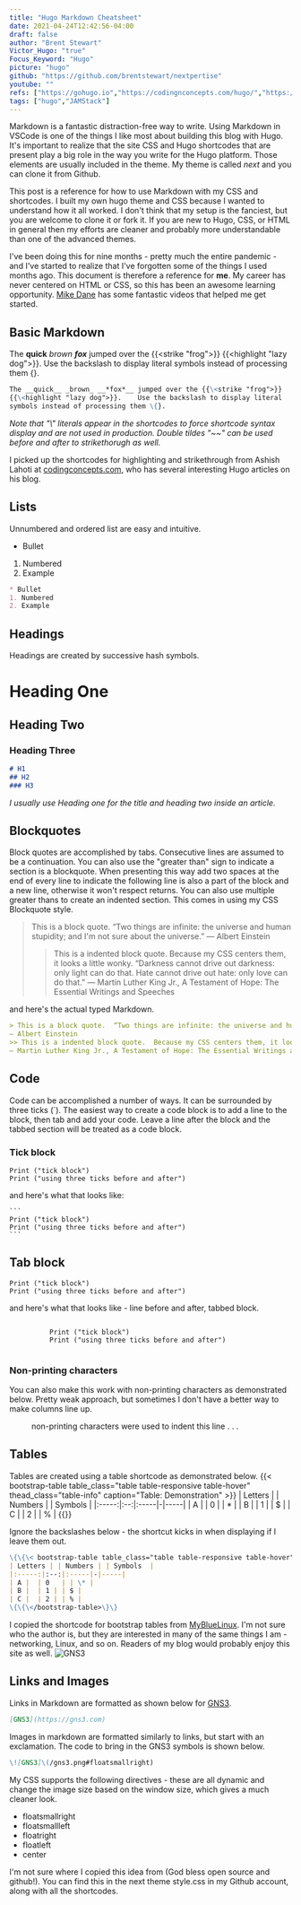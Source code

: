 ```yaml
---
title: "Hugo Markdown Cheatsheet"
date: 2021-04-24T12:42:56-04:00
draft: false
author: "Brent Stewart"
Victor_Hugo: "true"
Focus_Keyword: "Hugo"
picture: "hugo"
github: "https://github.com/brentstewart/nextpertise"
youtube: ""
refs: ["https://gohugo.io","https://codingnconcepts.com/hugo/","https://www.mybluelinux.com/how-create-bootstrap-tables-in-hugo/"]
tags: ["hugo","JAMStack"]
---
```

Markdown is a fantastic distraction-free way to write.  Using Markdown in VSCode is one of the things I like most about building this blog with Hugo.  It's important to realize that the site CSS and Hugo shortcodes that are present play a big role in the way you write for the Hugo platform.  Those elements are usually included in the theme.  My theme is called _next_ and you can clone it from Github.

This post is a reference for how to use Markdown with my CSS and shortcodes.  I built my own hugo theme and CSS because I wanted to understand how it all worked.  I don't think that my setup is the fanciest, but you are welcome to clone it or fork it.  If you are new to Hugo, CSS, or HTML in general then my efforts are cleaner and probably more understandable than one of the advanced themes.

I've been doing this for nine months - pretty much the entire pandemic - and I've started to realize that I've forgotten some of the things I used months ago.  This document is therefore a reference for __me__.  My career has never centered on HTML or CSS, so this has been an awesome learning opportunity.  [Mike Dane](https://mikedane.com) has some fantastic videos that helped me get started.

## Basic Markdown
The __quick__ _brown_ __*fox*__ jumped over the {{<strike "frog">}} {{<highlight "lazy dog">}}.  Use the backslash to display literal symbols instead of processing them \{}.

```markdown
The __quick__ _brown_ __*fox*__ jumped over the {{\<strike "frog">}} 
{{\<highlight "lazy dog">}}.    Use the backslash to display literal 
symbols instead of processing them \{}.
```
_Note that "\\" literals appear in the shortcodes to force shortcode syntax display and are not used in production.  Double tildes "~~" can be used before and after to strikethorugh as well._

I picked up the shortcodes  for highlighting and strikethrough  from Ashish Lahoti at [codingconcepts.com](https://codingnconcepts.com/hugo/), who has several interesting Hugo articles on his blog.

## Lists
Unnumbered and ordered list are easy and intuitive.
* Bullet
1. Numbered
2. Example

~~~markdown
* Bullet
1. Numbered
2. Example
~~~
## Headings
Headings are created by successive hash symbols.
# Heading One
## Heading Two
### Heading Three

```markdown
# H1  
## H2     
### H3
```

_I usually use Heading one for the title and heading two inside an article._

## Blockquotes
Block quotes are accomplished by tabs.  Consecutive lines are assumed to be a continuation.  You can also use the "greater than" sign to indicate a section is a blockquote.  When presenting this way add two spaces at the end of every line to indicate the following line is also a part of the block and a new line, otherwise it won't respect returns.  You can also use multiple greater thans to create an indented section.  This comes in using my CSS Blockquote style.

> This is a block quote.  “Two things are infinite: the universe and human stupidity; and I'm not sure about the universe.”
― Albert Einstein 
>> This is a indented block quote.  Because my CSS centers them, it looks a little wonky.  “Darkness cannot drive out darkness: only light can do that. Hate cannot drive out hate: only love can do that.”
― Martin Luther King Jr., A Testament of Hope: The Essential Writings and Speeches 

and here's the actual typed Markdown.
```markdown
> This is a block quote.  “Two things are infinite: the universe and human stupidity; and I'm not sure about the universe.”
― Albert Einstein 
>> This is a indented block quote.  Because my CSS centers them, it looks a little wonky.  “Darkness cannot drive out darkness: only light can do that. Hate cannot drive out hate: only love can do that.”
― Martin Luther King Jr., A Testament of Hope: The Essential Writings and Speeches 
```

## Code
Code can be accomplished a number of ways.  It can be surrounded by three ticks (`).  The easiest way to create a code block is to add a line to the block, then tab and add your code.  Leave a line after the block and the tabbed section will be treated as a code block.

### Tick block
```
Print ("tick block")
Print ("using three ticks before and after")
```
and here's what that looks like:

    ```
    Print ("tick block")
    Print ("using three ticks before and after")
    ```

## Tab block

    Print ("tick block")
    Print ("using three ticks before and after")

and here's what that looks like - line before and after, tabbed block.

     
              Print ("tick block")
              Print ("using three ticks before and after")
     

### Non-printing characters
You can also make this work with non-printing characters as demonstrated below.  Pretty weak approach, but sometimes I don't have a better way to make columns line up.

          non-printing characters were used to indent this line . . .

## Tables
Tables are created using a table shortcode as demonstrated below.
{{< bootstrap-table table_class="table table-responsive table-hover" thead_class="table-info" caption="Table: Demonstration" >}}
| Letters | | Numbers | | Symbols  |
|:-----:|:--:|:-----|-|-----|
| A |  | 0   | | \* |
| B |  | 1 | | $ |
| C |  | 2 | | % |
{{</bootstrap-table>}}

Ignore the backslashes below - the shortcut kicks in when displaying if I leave them out.
```markdown
\{\{\< bootstrap-table table_class="table table-responsive table-hover" thead_class="table-info" caption="Table: Demonstration" \>\}\}  
| Letters | | Numbers | | Symbols  |  
|:-----:|:--:|:-----|-|-----|  
| A |  | 0   | | \* |  
| B |  | 1 | | $ |  
| C |  | 2 | | % |   
\{\{\</bootstrap-table>\}\}
```

I copied the shortcode for bootstrap tables from [MyBlueLinux](https://mybluelinux.com).  I'm not sure who the author is, but they are interested in many of the same things I am - networking, Linux, and so on.  Readers of my blog would probably enjoy this site as well.
![GNS3](/gns3.png#floatsmallright)
## Links and Images
Links in Markdown are formatted as shown below for [GNS3](https://gns3.com).
```markdown
[GNS3](https://gns3.com)
```

Images in markdown are formatted similarly to links, but start with an exclamation.  The code to bring in the GNS3 symbols is shown below.

```markdown
\![GNS3]\(/gns3.png#floatsmallright)  
```

My CSS supports the following directives - these are all dynamic and change the image size based on the window size, which gives a much cleaner look.  
* floatsmallright
* floatsmallleft
* floatright
* floatleft
* center

I'm not sure where I copied this idea from (God bless open source and github!).  You can find this in the next theme style.css in my Github account, along with all the shortcodes.